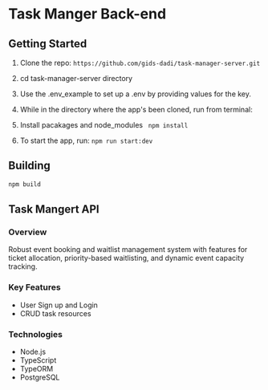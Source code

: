 # Task Manger Back-end

## Getting Started

1. Clone the repo: `https://github.com/gids-dadi/task-manager-server.git`

2. cd task-manager-server directory

3. Use the .env_example to set up a .env by providing values for the key.

4. While in the directory where the app's been cloned, run from terminal:

5. Install pacakages and node_modules ` npm install`

6. To start the app, run: `npm run start:dev`

## Building

```sh
npm build
```

## Task Mangert API

### Overview

Robust event booking and waitlist management system with features for ticket allocation, priority-based waitlisting, and dynamic event capacity tracking.

### Key Features

- User Sign up and Login
- CRUD task resources

### Technologies

- Node.js
- TypeScript
- TypeORM
- PostgreSQL
